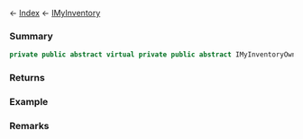 ← [Index](Api-Index) ← [IMyInventory](VRage.Game.ModAPI.Ingame.IMyInventory)

### Summary

```csharp
private public abstract virtual private public abstract IMyInventoryOwner Owner
```

### Returns

### Example

### Remarks

